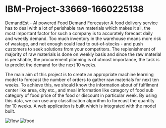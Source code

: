 # IBM-Project-33669-1660225138
DemandEst - AI powered Food Demand Forecaster
A food delivery service has to deal with a lot of perishable raw materials which makes it all, the most important factor for such a company is to accurately forecast daily and weekly demand. Too much inventory in the warehouse means more risk of wastage, and not enough could lead to out-of-stocks - and push customers to seek solutions from your competitors. The replenishment of majority of raw materials is done on weekly basis and since the raw material is perishable, the procurement planning is of utmost importance, the task is to predict the demand for the next 10 weeks.

The main aim of this project is to create an appropriate machine learning model to forecast the number of orders to gather raw materials for next ten weeks. To achieve this, we should know the information about of fulfilment center like area, city etc., and meal information like category of food sub category of food price of the food or discount in particular week. By using this data, we can use any classification algorithm to forecast the quantity for 10 weeks. A web application is built which is integrated with the model built.

![flow](https://user-images.githubusercontent.com/87016614/201478380-968880e9-1416-4c1f-9101-ef958f398727.png)
![food](https://user-images.githubusercontent.com/87016614/201478385-ea34edb5-354d-49ae-b397-540a0d5dccfe.jpg)
